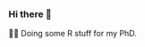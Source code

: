 ### Hi there 👋

👩‍🔬 Doing some R stuff for my PhD.

<!--
**mariekaus/mariekaus** is a ✨ _special_ ✨ repository because its `README.md` (this file) appears on your GitHub profile.

Here are ideas to get you started:

- 🔭 I’m currently working on ...
- 🌱 I’m currently learning ...
- 👯 I’m looking to collaborate on ...
- 🤔 I’m looking for help with ...
- 💬 Ask me about ...
- 📫 How to reach me: ...
- 😄 Pronouns: ...
- ⚡ Fun fact: ...
-->
